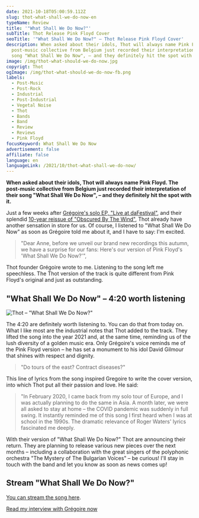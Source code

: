 ```yaml
---
date: 2021-10-18T05:00:59.112Z
slug: thot-what-shall-we-do-now-en
typeName: Review
title: '"What Shall We Do Now?"'
subTitle: Thot Release Pink Floyd Cover
seoTitle: '"What Shall We Do Now?" – Thot Release Pink Floyd Cover'
description: When asked about their idols, Thot will always name Pink Floyd. The
  post-music collective from Belgium just recorded their interpretation of their
  song "What Shall We Do Now", – and they definitely hit the spot with it.
image: /img/thot-what-should-we-do-now.jpg
copyrigt: Thot
ogImage: /img/thot-what-should-we-do-now-fb.png
labels:
  - Post-Music
  - Post-Rock
  - Industrial
  - Post-Industrial
  - Vegetal Noise
  - Thot
  - Bands
  - Band
  - Review
  - Reviews
  - Pink Floyd
focusKeyword: What Shall We Do Now
advertisement: false
affiliate: false
language: en
languageLink: /2021/10/thot-what-shall-we-do-now/
---
```

**When asked about their idols, Thot will always name Pink Floyd. The post-music collective from Belgium just recorded their interpretation of their song "What Shall We Do Now", – and they definitely hit the spot with it.**

Just a few weeks after [Grégoire's solo EP, "Live at daFestival"](/2021/07/live-at-dafestival-gregoire-thot-en), and their splendid [10-year reissue of "Obscured By The Wind"](/2021/06/thot-feiern-10-jahre-obscured-by-the-wind-en), Thot already have another sensation in store for us. Of course, I listened to "What Shall We Do Now" as soon as Grégoire told me about it, and I have to say: I'm excited.

> "Dear Anne, before we unveil our brand new recordings this autumn, we have a surprise for our fans: Here's our version of Pink Floyd's 'What Shall We Do Now?'",

Thot founder Grégoire wrote to me. Listening to the song left me speechless. The Thot version of the track is quite different from Pink Floyd's original and just as outstanding.

## "What Shall We Do Now" – 4:20 worth listening

![Thot – "What Shall We Do Now?"](/img/thot-what-should-we-do-now.jpeg "Thot – \"What Shall We Do Now?\"")

The 4:20 are definitely worth listening to. You can do that from today on. What I like most are the industrial notes that Thot added to the track. They lifted the song into the year 2021 and, at the same time, reminding us of the lush diversity of a golden music era. Only Grégoire's voice reminds me of the Pink Floyd version – he has set a monument to his idol David Gilmour that shines with respect and dignity.

> "Do tours of the east? Contract diseases?"

This line of lyrics from the song inspired Gregoire to write the cover version, into which Thot put all their passion and love. He said:

> "In February 2020, I came back from my solo tour of Europe, and I was actually planning to do the same in Asia. A month later, we were all asked to stay at home – the COVID pandemic was suddenly in full swing. It instantly reminded me of this song I first heard when I was at school in the 1990s. The dramatic relevance of Roger Waters' lyrics fascinated me deeply.

With their version of "What Shall We Do Now?" Thot are announcing their return. They are planning to release various new pieces over the next months – including a collaboration with the great singers of the polyphonic orchestra "The Mystery of The Bulgarian Voices" – be curious! I'll stay in touch with the band and let you know as soon as news comes up!

## Stream "What Shall We Do Now?"

[You can stream the song here](https://thotweb.net/wswdn/).

[Read my interview with Grégoire now](/2021/04/thot-interview-en)